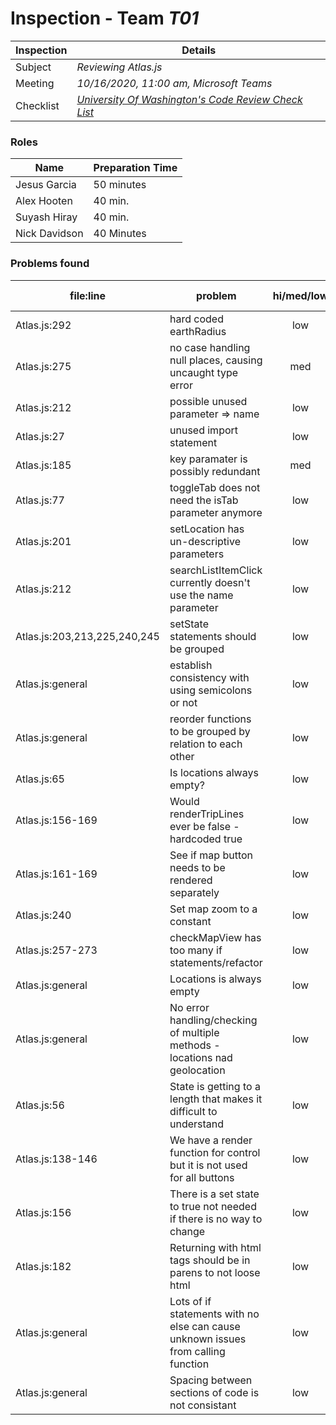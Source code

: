 # Inspection - Team *T01* 
 
| Inspection | Details |
| ----- | ----- |
| Subject | *Reviewing Atlas.js* |
| Meeting | *10/16/2020, 11:00 am, Microsoft Teams* |
| Checklist | *[University Of Washington's Code Review Check List](https://www.google.com/url?sa=t&rct=j&q=&esrc=s&source=web&cd=&ved=2ahUKEwilifury7TsAhXaGM0KHTllA_oQFjAGegQIARAC&url=https%3A%2F%2Fcourses.cs.washington.edu%2Fcourses%2Fcse403%2F12wi%2Fsections%2F12wi_code_review_checklist.pdf&usg=AOvVaw1FYJUky_S6za5HoAUkwXai)* |

### Roles

| Name | Preparation Time |
| ---- | ---- |
|Jesus Garcia| 50 minutes |
| Alex Hooten | 40 min. |
| Suyash Hiray | 40 min. |
| Nick Davidson | 40 Minutes |

### Problems found

| file:line | problem | hi/med/low | who found | github#  |
| --- | --- | :---: | :---: | --- |
|Atlas.js:292| hard coded earthRadius|low |Jesus| |
|Atlas.js:275| no case handling null places, causing uncaught type error| med | Jesus| |
|Atlas.js:212| possible unused parameter => name|low|Jesus||
|Atlas.js:27 | unused import statement | low | Jesus | |
|Atlas.js:185| key paramater is possibly redundant| med| Jesus||
| Atlas.js:77 | toggleTab does not need the isTab parameter anymore | low | Alex |  |
| Atlas.js:201 | setLocation has un-descriptive parameters | low | Alex | |
| Atlas.js:212 | searchListItemClick currently doesn't use the name parameter | low | Alex | |
| Atlas.js:203,213,225,240,245 | setState statements should be grouped | low | Alex | |
| Atlas.js:general | establish consistency with using semicolons or not | low | Alex | |
| Atlas.js:general | reorder functions to be grouped by relation to each other | low | Alex | |
| Atlas.js:65 | Is locations always empty? | low | Suyash | |
| Atlas.js:156-169 | Would renderTripLines ever be false - hardcoded true | low | Suyash | |
| Atlas.js:161-169 | See if map button needs to be rendered separately | low | Suyash | |
| Atlas.js:240 | Set map zoom to a constant | low | Suyash | |
| Atlas.js:257-273 | checkMapView has too many if statements/refactor | low | Suyash | |
| Atlas.js:general | Locations is always empty | low | Suyash | |
| Atlas.js:general | No error handling/checking of multiple methods - locations nad geolocation | low | Suyash | |
| Atlas.js:56 | State is getting to a length that makes it difficult to understand | low | Nick |  |
| Atlas.js:138-146 | We have a render function for control but it is not used for all buttons | low | Nick |  |
| Atlas.js:156 | There is a set state to true not needed if there is no way to change | low | Nick |  |
| Atlas.js:182 | Returning with html tags should be in parens to not loose html | low | Nick |  |
| Atlas.js:general | Lots of if statements with no else can cause unknown issues from calling function | low | Nick |  |
| Atlas.js:general | Spacing between sections of code is not consistant | low | Nick |  |

